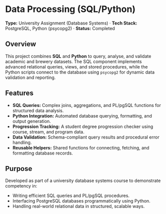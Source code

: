 # **Data Processing (SQL/Python)**

**Type:** University Assignment (Database Systems) · **Tech Stack:** PostgreSQL, Python (psycopg2) · **Status:** Completed

## **Overview**

This project combines **SQL** and **Python** to query, analyse, and validate academic and brewery datasets.
The SQL component implements advanced relational queries, views, and stored procedures, while the Python scripts connect to the database using `psycopg2` for dynamic data validation and reporting.

## **Features**

* **SQL Queries:** Complex joins, aggregations, and PL/pgSQL functions for structured data analysis.
* **Python Integration:** Automated database querying, formatting, and output generation.
* **Progression Tracking:** A student degree progression checker using course, stream, and program data.
* **Data Validation:** Schema-compliant query results and procedural error handling.
* **Reusable Helpers:** Shared functions for connecting, fetching, and formatting database records.

## **Purpose**

Developed as part of a university database systems course to demonstrate competency in:

* Writing efficient SQL queries and PL/pgSQL procedures.
* Interfacing PostgreSQL databases programmatically using Python.
* Handling real-world relational data in structured, scalable ways.
